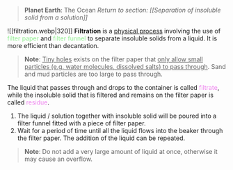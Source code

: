 > **Planet Earth**: The Ocean
> *Return to section: [[Separation of insoluble solid from a solution]]*

![[filtration.webp|320]]
**Filtration** is a <u>physical process</u> involving the use of <span style="color: lightgreen">filter paper</span> and <span style="color: lightgreen">filter funnel</span> to separate insoluble solids from a liquid. It is more efficient than decantation.

> **Note**:
> <u>Tiny holes</u> exists on the filter paper that <u>only allow small particles (e.g. water molecules, dissolved salts) to pass through</u>. Sand and mud particles are too large to pass through.

The liquid that passes through and drops to the container is called <span style="color: violet">filtrate</span>, while the insoluble solid that is filtered and remains on the filter paper is called <span style="color: violet">residue</span>.

1. The liquid / solution together with insoluble solid will be poured into a filter funnel fitted with a piece of filter paper.
2. Wait for a period of time until all the liquid flows into the beaker through the filter paper. The addition of the liquid can be repeated.

> **Note**:
> Do not add a very large amount of liquid at once, otherwise it may cause an overflow.

